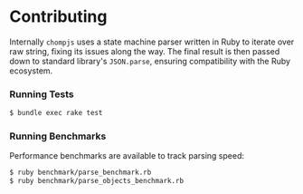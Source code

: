 # Contributing

Internally `chompjs` uses a state machine parser written in Ruby to iterate over raw string, fixing its issues along the way. The final result is then passed down to standard library's `JSON.parse`, ensuring compatibility with the Ruby ecosystem.

### Running Tests

```bash
$ bundle exec rake test
```

### Running Benchmarks

Performance benchmarks are available to track parsing speed:

```bash
$ ruby benchmark/parse_benchmark.rb
$ ruby benchmark/parse_objects_benchmark.rb
```
